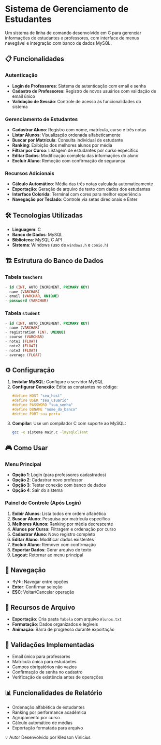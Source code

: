 # Sistema de Gerenciamento de Estudantes

Um sistema de linha de comando desenvolvido em C para gerenciar informações de estudantes e professores, com interface de menus navegável e integração com banco de dados MySQL.

## 📋 Funcionalidades

### Autenticação
- **Login de Professores**: Sistema de autenticação com email e senha
- **Cadastro de Professores**: Registro de novos usuários com validação de email único
- **Validação de Sessão**: Controle de acesso às funcionalidades do sistema

### Gerenciamento de Estudantes
- **Cadastrar Aluno**: Registro com nome, matrícula, curso e três notas
- **Listar Alunos**: Visualização ordenada alfabeticamente
- **Buscar por Matrícula**: Consulta individual de estudante
- **Ranking**: Exibição dos melhores alunos por média
- **Filtrar por Curso**: Listagem de estudantes por curso específico
- **Editar Dados**: Modificação completa das informações do aluno
- **Excluir Aluno**: Remoção com confirmação de segurança

### Recursos Adicionais
- **Cálculo Automático**: Média das três notas calculada automaticamente
- **Exportação**: Geração de arquivo de texto com dados dos estudantes
- **Interface Colorida**: Terminal com cores para melhor experiência
- **Navegação por Teclado**: Controle via setas direcionais e Enter

## 🛠️ Tecnologias Utilizadas

- **Linguagem**: C
- **Banco de Dados**: MySQL
- **Biblioteca**: MySQL C API
- **Sistema**: Windows (uso de `windows.h` e `conio.h`)

## 🏗️ Estrutura do Banco de Dados

### Tabela `teachers`
```sql
- id (INT, AUTO_INCREMENT, PRIMARY KEY)
- name (VARCHAR)
- email (VARCHAR, UNIQUE)
- password (VARCHAR)
```

### Tabela `student`
```sql
- id (INT, AUTO_INCREMENT, PRIMARY KEY)
- name (VARCHAR)
- registration (INT, UNIQUE)
- course (VARCHAR)
- note1 (FLOAT)
- note2 (FLOAT)
- note3 (FLOAT)
- average (FLOAT)
```

## ⚙️ Configuração

1. **Instalar MySQL**: Configure o servidor MySQL
2. **Configurar Conexão**: Edite as constantes no código:
   ```c
   #define HOST "seu_host"
   #define USER "seu_usuario"
   #define PASSWORD "sua_senha"
   #define DBNAME "nome_do_banco"
   #define PORT sua_porta
   ```
3. **Compilar**: Use um compilador C com suporte ao MySQL:
   ```bash
   gcc -o sistema main.c -lmysqlclient
   ```

## 🎮 Como Usar

### Menu Principal
- **Opção 1**: Login (para professores cadastrados)
- **Opção 2**: Cadastrar novo professor
- **Opção 3**: Testar conexão com banco de dados
- **Opção 4**: Sair do sistema

### Painel de Controle (Após Login)
1. **Exibir Alunos**: Lista todos em ordem alfabética
2. **Buscar Aluno**: Pesquisa por matrícula específica
3. **Melhores Alunos**: Ranking por média decrescente
4. **Alunos por Curso**: Filtragem e ordenação por curso
5. **Cadastrar Aluno**: Novo registro completo
6. **Editar Aluno**: Modificar dados existentes
7. **Excluir Aluno**: Remover com confirmação
8. **Exportar Dados**: Gerar arquivo de texto
9. **Logout**: Retornar ao menu principal

## 🎯 Navegação

- **↑/↓**: Navegar entre opções
- **Enter**: Confirmar seleção
- **ESC**: Voltar/Cancelar operação

## 📁 Recursos de Arquivo

- **Exportação**: Cria pasta `Tabela` com arquivo `Alunos.txt`
- **Formatação**: Dados organizados e legíveis
- **Animação**: Barra de progresso durante exportação

## 🔐 Validações Implementadas

- Email único para professores
- Matrícula única para estudantes
- Campos obrigatórios não vazios
- Confirmação de senha no cadastro
- Verificação de existência antes de operações

## 📊 Funcionalidades de Relatório

- Ordenação alfabética de estudantes
- Ranking por performance acadêmica
- Agrupamento por curso
- Cálculo automático de médias
- Exportação formatada para arquivo

💡 Autor
Desenvolvido por Kledson Vinicius

